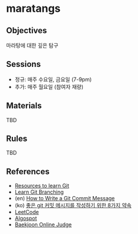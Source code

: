 # maratangs

## Objectives
마라탕에 대한 깊은 탐구

## Sessions
- 정규: 매주 수요일, 금요일 (7-9pm)
- 추가: 매주 월요일 (참여자 재량)

## Materials
TBD

## Rules
TBD

## References
- [Resources to learn Git](https://try.github.io/)
- [Learn Git Branching](https://learngitbranching.js.org/)
- (en) [How to Write a Git Commit Message](https://chris.beams.io/posts/git-commit/)
- (ko) [좋은 git 커밋 메시지를 작성하기 위한 8가지 약속](https://djkeh.github.io/articles/How-to-write-a-git-commit-message-kor/)
- [LeetCode](https://leetcode.com/)
- [Algospot](https://algospot.com/)
- [Baekjoon Online Judge](https://www.acmicpc.net/)
